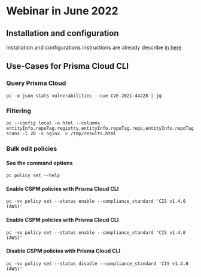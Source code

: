 # Webinar in June 2022

## Installation and configuration

Installation and configurations instructions are already describe [in here](../README.md)

## Use-Cases for Prisma Cloud CLI


### Query Prisma Cloud

```
pc -o json stats vulnerabilities --cve CVE-2021-44228 | jq
```

### Filtering

```
pc --config local -o html --columns entityInfo.repoTag.registry,entityInfo.repoTag.repo,entityInfo.repoTag.tag,entityInfo.vulnerabilitiesCount,entityInfo.vulnerabilityDistribution.critical,entityInfo.vulnerabilityDistribution.high,entityInfo.vulnerabilityDistribution.medium scans -l 20 -s nginx  > /tmp/results.html
```


### Bulk edit policies

#### See the command options

```
pc policy set --help
```

#### Enable CSPM policies with Prisma Cloud CLI

```
pc -vv policy set --status enable --compliance_standard 'CIS v1.4.0 (AWS)'
```

#### Enable CSPM policies with Prisma Cloud CLI

```
pc -vv policy set --status enable --compliance_standard 'CIS v1.4.0 (AWS)'
```

#### Disable CSPM policies with Prisma Cloud CLI

```
pc -vv policy set --status disable --compliance_standard 'CIS v1.4.0 (AWS)'
```

